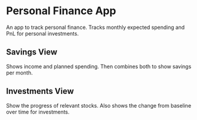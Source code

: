 # Personal Finance App
An app to track personal finance.
Tracks monthly expected spending and PnL for personal investments.

## Savings View
Shows income and planned spending.
Then combines both to show savings per month.

## Investments View
Show the progress of relevant stocks.
Also shows the change from baseline over time for investments.
